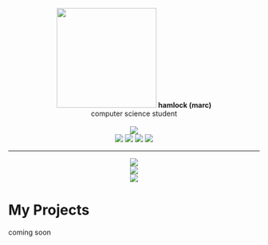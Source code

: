 <p align=center> 
<img src="https://i.postimg.cc/52sFZ0z2/catcoding.jpg" width="200" height="200"/>
<strong>
hamlock (marc)
</strong><br/>
computer science student<br/><br/>
<img src="https://dcbadge.limes.pink/api/shield/399829490559352832"/><br/>
<img src="https://img.shields.io/badge/react-%2320232a.svg?style=for-the-badge&logo=react&logoColor=%2361DAFB"/>
<img src="https://img.shields.io/badge/Flutter-%2302569B.svg?style=for-the-badge&logo=Flutter&logoColor=white"/>
<img src="https://img.shields.io/badge/typescript-%23007ACC.svg?style=for-the-badge&logo=typescript&logoColor=white"/>
<img src="https://img.shields.io/badge/python-3670A0?style=for-the-badge&logo=python&logoColor=ffdd54"/>
</p>

---


<p align=center> 
<img src="https://github-readme-stats.vercel.app/api/top-langs/?username=hamllock&layout=compact&theme=gruvbox&hide_border=true"/><br/>
<img src="https://github-readme-stats.vercel.app/api?username=hamllock&theme=gruvbox&hide_border=true"/><br/>
<img src="https://streak-stats.demolab.com?user=hamllock&theme=gruvbox&hide_border=true"/><br/>



# My Projects

coming soon

